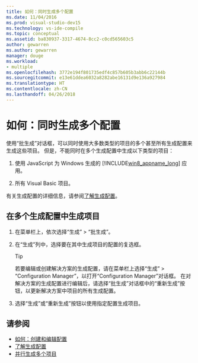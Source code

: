 ```yaml
---
title: 如何：同时生成多个配置
ms.date: 11/04/2016
ms.prod: visual-studio-dev15
ms.technology: vs-ide-compile
ms.topic: conceptual
ms.assetid: ba830937-3317-4674-8cc2-c0cd565603c5
author: gewarren
ms.author: gewarren
manager: douge
ms.workload:
- multiple
ms.openlocfilehash: 3772e194f801735edf4c857b605b3abb6c22144b
ms.sourcegitcommit: e13e61ddea6032a8282abe16131d9e136a927984
ms.translationtype: HT
ms.contentlocale: zh-CN
ms.lasthandoff: 04/26/2018
---
```

# <a name="how-to-build-multiple-configurations-simultaneously"></a>如何：同时生成多个配置

使用“批生成”对话框，可以同时使用大多数类型的项目的多个甚至所有生成配置来生成这些项目。 但是，不能同时在多个生成配置中生成以下类型的项目：

1.  使用 JavaScript 为 Windows 生成的 [!INCLUDE[win8_appname_long](../debugger/includes/win8_appname_long_md.md)] 应用。

2.  所有 Visual Basic 项目。

 有关生成配置的详细信息，请参阅[了解生成配置](../ide/understanding-build-configurations.md)。

## <a name="to-build-a-project-in-multiple-build-configurations"></a>在多个生成配置中生成项目

1.  在菜单栏上，依次选择“生成” > “批生成”。

2.  在“生成”列中，选择要在其中生成项目的配置的复选框。

    > [!TIP]
    > 若要编辑或创建解决方案的生成配置，请在菜单栏上选择“生成” > “Configuration Manager”，以打开“Configuration Manager”对话框。 在对解决方案的生成配置进行编辑后，请选择“批生成”对话框中的“重新生成”按钮，以更新解决方案中项目的所有生成配置。

3.  选择“生成”或“重新生成”按钮以使用指定配置生成项目。

## <a name="see-also"></a>请参阅

- [如何：创建和编辑配置](../ide/how-to-create-and-edit-configurations.md)
- [了解生成配置](../ide/understanding-build-configurations.md)
- [并行生成多个项目](../msbuild/building-multiple-projects-in-parallel-with-msbuild.md)